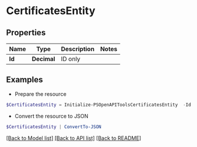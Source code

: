 # CertificatesEntity
## Properties

Name | Type | Description | Notes
------------ | ------------- | ------------- | -------------
**Id** | **Decimal** | ID only | 

## Examples

- Prepare the resource
```powershell
$CertificatesEntity = Initialize-PSOpenAPIToolsCertificatesEntity  -Id null
```

- Convert the resource to JSON
```powershell
$CertificatesEntity | ConvertTo-JSON
```

[[Back to Model list]](../README.md#documentation-for-models) [[Back to API list]](../README.md#documentation-for-api-endpoints) [[Back to README]](../README.md)

